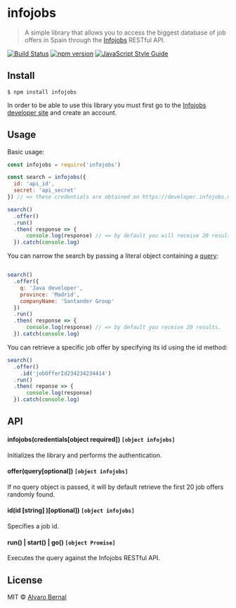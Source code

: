 # infojobs

> A simple library that allows you to access the biggest database of job offers in Spain through the [Infojobs](https://www.infojobs.net/) RESTful API.

[![Build Status](https://travis-ci.org/AlvaroBernalG/infojobs.svg?branch=master)](https://travis-ci.org/AlvaroBernalG/infojobs) [![npm version](https://badge.fury.io/js/infojobs.svg)](https://badge.fury.io/js/infojobs) [![JavaScript Style Guide](https://img.shields.io/badge/code_style-standard-brightgreen.svg)](https://standardjs.com)

## Install
```
$ npm install infojobs
```

In order to be able to use this library you must first go to the [Infojobs developer site](https://developer.infojobs.net/) and create an account.  

## Usage

Basic usage:
```js
const infojobs = require('infojobs')

const search = infojobs({
  id: 'api_id',
  secret: 'api_secret'  
}) // => these credentials are obtained on https://developer.infojobs.net/

search()
  .offer()
  .run()
  .then( response => {
      console.log(response) // => by default you will receive 20 results.  
  }).catch(console.log)
```

You can narrow the search by passing a literal object containing a [query](https://developer.infojobs.net/documentation/operation/offer-list-1.xhtml):
```js

search()
  .offer({
    q: 'Java developer',
    province: 'Madrid',
    companyName: 'Santander Group'
  })
  .run()
  .then( response => {
      console.log(response) // => by default you receive 20 results.
  }).catch(console.log)
```

You can retrieve a specific job offer by specifying its id using the id method:
```js
search()
  .offer()
    .id('jobOfferId234234234414')
  .run()
  .then( reponse => {
      console.log(response)
  }).catch(console.log)
```

## API

#### infojobs(credentials[object required]) `[object infojobs]`
Initializes the library and performs the authentication.

#### offer(query[optional]) `[object infojobs]`  
If no query object is passed, it will by default retrieve the first 20 job offers randomly found.

#### id(id [string] )[optional]) `[object infojobs]`  
Specifies a job id.

#### run() | start() | go() `[object Promise]`
Executes the query against the Infojobs RESTful API.

## License
MIT © [Alvaro Bernal](https://github.com/AlvaroBernalG/)
